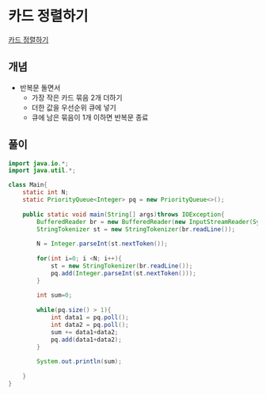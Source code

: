 # 카드 정렬하기

[카드 정렬하기](https://www.acmicpc.net/problem/1715)

## 개념
+ 반복문 돌면서
  + 가장 작은 카드 묶음 2개 더하기
  + 더한 값을 우선순위 큐에 넣기 
  + 큐에 남은 묶음이 1개 이하면 반복문 종료 

## 풀이
```java
import java.io.*;
import java.util.*;

class Main{
    static int N;
    static PriorityQueue<Integer> pq = new PriorityQueue<>();
    
    public static void main(String[] args)throws IOException{
        BufferedReader br = new BufferedReader(new InputStreamReader(System.in));
        StringTokenizer st = new StringTokenizer(br.readLine());
        
        N = Integer.parseInt(st.nextToken());
        
        for(int i=0; i <N; i++){
            st = new StringTokenizer(br.readLine());
            pq.add(Integer.parseInt(st.nextToken()));
        }
        
        int sum=0;
        
        while(pq.size() > 1){
            int data1 = pq.poll();
            int data2 = pq.poll();
            sum += data1+data2;
            pq.add(data1+data2);
        }
        
        System.out.println(sum);
      
    }
}
```